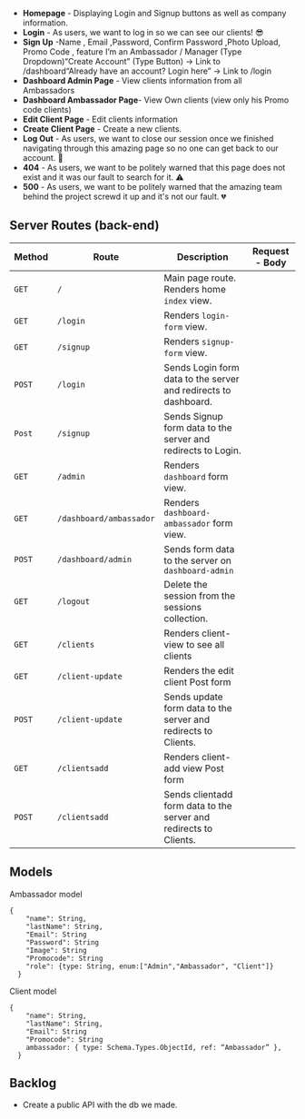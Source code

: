 - **Homepage** - Displaying Login and Signup buttons as well as company information.
- **Login** - As users, we want to log in so we can see our clients! 😎
- **Sign Up** -Name , Email ,Password, Confirm Password ,Photo Upload, Promo Code , feature I’m an Ambassador / Manager (Type Dropdown)“Create Account” (Type Button) -> Link to /dashboard“Already have an account? Login here” -> Link to /login
- **Dashboard Admin Page** - View clients information from all Ambassadors
- **Dashboard Ambassador Page**- View Own clients (view only his Promo code clients)
- **Edit Client Page** - Edit clients information
- **Create Client Page** - Create a new clients.
- **Log Out** - As users, we want to close our session once we finished navigating through this amazing page so no one can get back to our account. 👋
- **404** - As users, we want to be politely warned that this page does not exist and it was our fault to search for it. ⚠️
- **500** - As users, we want to be politely warned that the amazing team behind the project screwd it up and it's not our fault. 💔


## Server Routes (back-end)

| **Method** | **Route**               | **Description**                                                   | **Request - Body** |
| ---------- | ----------------------- | ----------------------------------------------------------------- | ------------------ |
| `GET`      | `/`                     | Main page route. Renders home `index` view.                       |                    |
| `GET`      | `/login`                | Renders `login-form` view.                                        |                    |
| `GET`      | `/signup`               | Renders `signup-form` view.                                       |                    |
| `POST`     | `/login`                | Sends Login form data to the server and redirects to dashboard.   |                    |
| `Post`     | `/signup`               | Sends Signup form data to the server and redirects to Login.      |                    |
| `GET`      | `/admin`                | Renders `dashboard` form view.                                    |                    |
| `GET`      | `/dashboard/ambassador` | Renders `dashboard-ambassador` form view.                         |                    |
| `POST`     | `/dashboard/admin`      | Sends form data to the server on `dashboard-admin`                |                    |
| `GET`      | `/logout`               | Delete the session from the sessions collection.                  |                    |
| `GET`      | `/clients`              | Renders client-view to see all clients                            |                    |
| `GET`      | `/client-update`        | Renders the edit client Post form                                 |                    |
| `POST`     | `/client-update`        | Sends update form data to the server and redirects to Clients.    |                    |
| `GET`      | `/clientsadd`           | Renders client-add view Post form                                 |                    |
| `POST`     | `/clientsadd`           | Sends clientadd form data to the server and redirects to Clients. |                    |

## Models

Ambassador model

```
{
	"name": String,
	"lastName": String,
	"Email": String
	"Password": String
	"Image": String
	"Promocode": String
	"role": {type: String, enum:["Admin","Ambassador", "Client"]}
  }
```

Client model

```
{
	"name": String,
	"lastName": String,
	"Email": String
	"Promocode": String
	ambassador: { type: Schema.Types.ObjectId, ref: “Ambassador” },
  }
```

## Backlog

- Create a public API with the db we made.

